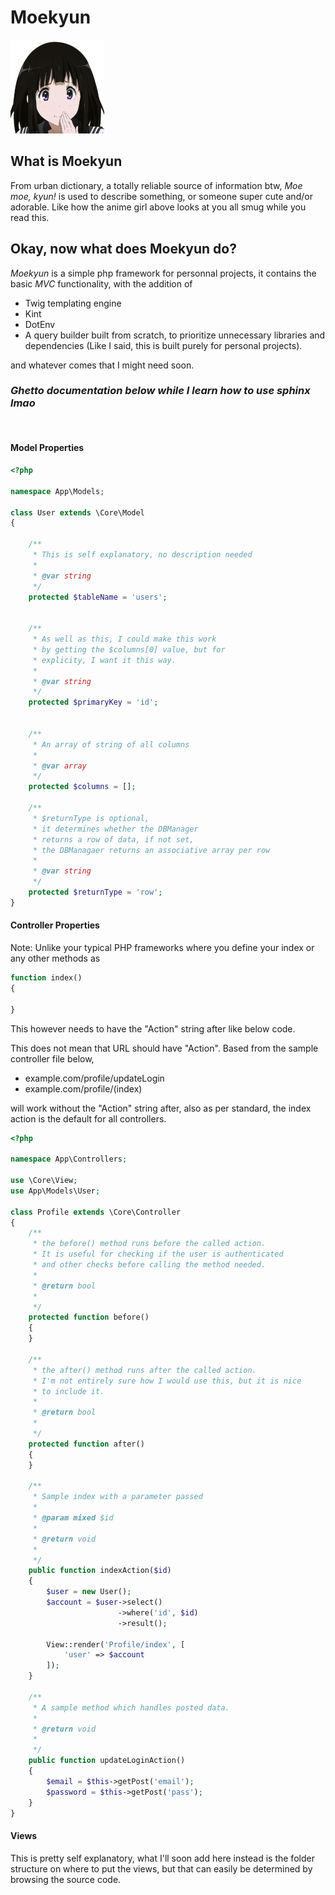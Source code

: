 # Moekyun

<img src="public/assets/images/chitanda.png" width="150">

## What is Moekyun
From urban dictionary, a totally reliable source of information btw, *Moe moe, kyun!* is used to describe something, or someone super cute and/or adorable. Like how the anime girl above looks at you all smug while you read this.

## Okay, now what does Moekyun do?
*Moekyun* is a simple php framework for personnal projects, it contains the basic *MVC* functionality, with the addition of 
- Twig templating engine
- Kint 
- DotEnv
- A query builder built from scratch, to prioritize unnecessary libraries and dependencies (Like I said, this is built purely for personal projects).

and whatever comes that I might need soon.

### ***Ghetto documentation below while I learn how to use sphinx lmao***
<br/>

#### **Model Properties**
```php
<?php

namespace App\Models;

class User extends \Core\Model
{

    /**
     * This is self explanatory, no description needed
     * 
     * @var string
     */
    protected $tableName = 'users';


    /**
     * As well as this, I could make this work
     * by getting the $columns[0] value, but for
     * explicity, I want it this way.
     *
     * @var string
     */
    protected $primaryKey = 'id';
    
    
    /**
     * An array of string of all columns
     *
     * @var array
     */
    protected $columns = [];

    /**
     * $returnType is optional, 
     * it determines whether the DBManager 
     * returns a row of data, if not set,
     * the DBManagaer returns an associative array per row
     *
     * @var string
     */
    protected $returnType = 'row';
}
```

#### **Controller Properties**
Note: Unlike your typical PHP frameworks where you define your index or any other methods as

```PHP
function index()
{

}
```

This however needs to have the "Action" string after like below code.

This does not mean that URL should have "Action". Based from the sample controller
file below, 
- example.com/profile/updateLogin
- example.com/profile/(index)

will work without the "Action" string after, also as per standard, the index action is the default for all controllers.
```php
<?php

namespace App\Controllers;

use \Core\View;
use App\Models\User;

class Profile extends \Core\Controller
{
    /**
     * the before() method runs before the called action.
     * It is useful for checking if the user is authenticated
     * and other checks before calling the method needed.
     *
     * @return bool
     * 
     */
    protected function before()
    {
    }

    /**
     * the after() method runs after the called action.
     * I'm not entirely sure how I would use this, but it is nice
     * to include it.
     *
     * @return bool
     * 
     */
    protected function after()
    {
    }
    
    /**
     * Sample index with a parameter passed
     *
     * @param mixed $id
     * 
     * @return void
     * 
     */
    public function indexAction($id)
    {
        $user = new User();
        $account = $user->select()
                        ->where('id', $id)
                        ->result();

        View::render('Profile/index', [
            'user' => $account
        ]);
    }

    /**
     * A sample method which handles posted data.
     *
     * @return void
     * 
     */
    public function updateLoginAction()
    {
        $email = $this->getPost('email');
        $password = $this->getPost('pass');
    }
}
```

#### **Views**

This is pretty self explanatory, what I'll soon add here instead is the folder structure on where to put the views, but that can easily be determined by browsing the source code.